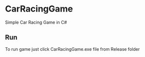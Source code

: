 # CarRacingGame
Simple Car Racing Game in C#

## Run

To run game just click CarRacingGame.exe file from Release folder
